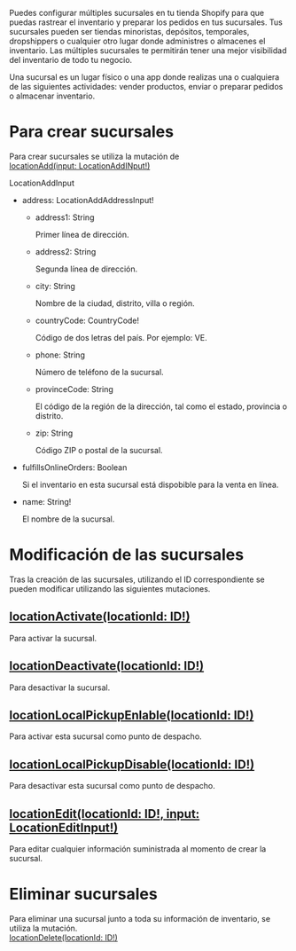 Puedes configurar múltiples sucursales en tu tienda Shopify para que puedas rastrear el inventario y preparar los pedidos en tus sucursales. Tus sucursales pueden ser tiendas minoristas, depósitos, temporales, dropshippers o cualquier otro lugar donde administres o almacenes el inventario. Las múltiples sucursales te permitirán tener una mejor visibilidad del inventario de todo tu negocio.

Una sucursal es un lugar físico o una app donde realizas una o cualquiera de las siguientes actividades: vender productos, enviar o preparar pedidos o almacenar inventario.

# Para crear sucursales

Para crear sucursales se utiliza la mutación de   
[locationAdd(input: LocationAddINput!)](https://shopify.dev/docs/api/admin-graphql/2023-01/mutations/locationAdd)

LocationAddInput
 * address: LocationAddAddressInput!
    - address1: String

        Primer línea de dirección.

    - address2: String

        Segunda línea de dirección.

    - city: String

        Nombre de la ciudad, distrito, villa o región.

    - countryCode: CountryCode!

        Código de dos letras del país. Por ejemplo: VE.

    - phone: String

        Número de teléfono de la sucursal.

    - provinceCode: String

        El código de la región de la dirección, tal como el estado, provincia o distrito.

    - zip: String

        Código ZIP o postal de la sucursal.

 * fulfillsOnlineOrders: Boolean

    Si el inventario en esta sucursal está dispobible para la venta en línea.

 * name: String!

    El nombre de la sucursal.


# Modificación de las sucursales

Tras la creación de las sucursales, utilizando el ID correspondiente se pueden modificar utilizando las siguientes mutaciones.

## [locationActivate(locationId: ID!)](https://shopify.dev/docs/api/admin-graphql/2023-01/mutations/locationActivate)

Para activar la sucursal.

## [locationDeactivate(locationId: ID!)](https://shopify.dev/docs/api/admin-graphql/2023-01/mutations/locationDeactivate)

Para desactivar la sucursal.

## [locationLocalPickupEnlable(locationId: ID!)](https://shopify.dev/docs/api/admin-graphql/2023-01/mutations/locationLocalPickupEnable)

Para activar esta sucursal como punto de despacho.

## [locationLocalPickupDisable(locationId: ID!)](https://shopify.dev/docs/api/admin-graphql/2023-01/mutations/locationLocalPickupDisable)

Para desactivar esta sucursal como punto de despacho.

## [locationEdit(locationId: ID!, input: LocationEditInput!)](https://shopify.dev/docs/api/admin-graphql/2023-01/mutations/locationEdit)

Para editar cualquier información suministrada al momento de crear la sucursal.

# Eliminar sucursales

Para eliminar una sucursal junto a toda su información de inventario, se utiliza la mutación.  
[locationDelete(locationId: ID!)](https://shopify.dev/docs/api/admin-graphql/2023-01/mutations/locationActivate)